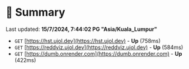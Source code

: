 # 📖 Summary
Last updated: **15/7/2024, 7:44:02 PG "Asia/Kuala_Lumpur"**

- `GET` [https://hst.ujol.dev](https://hst.ujol.dev) - **Up** (758ms)
- `GET` [https://reddviz.ujol.dev](https://reddviz.ujol.dev) - **Up** (584ms)
- `GET` [https://dumb.onrender.com](https://dumb.onrender.com) - **Up** (422ms)
